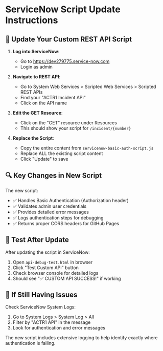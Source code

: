 # ServiceNow Script Update Instructions

## 🔧 Update Your Custom REST API Script

1. **Log into ServiceNow**:
   - Go to https://dev279775.service-now.com
   - Login as admin

2. **Navigate to REST API**:
   - Go to System Web Services > Scripted Web Services > Scripted REST APIs
   - Find your "ACTR1 Incident API" 
   - Click on the API name

3. **Edit the GET Resource**:
   - Click on the "GET" resource under Resources
   - This should show your script for `/incident/{number}`

4. **Replace the Script**:
   - Copy the entire content from `servicenow-basic-auth-script.js`
   - Replace ALL the existing script content
   - Click "Update" to save

## 🔍 Key Changes in New Script

The new script:
- ✅ Handles Basic Authentication (Authorization header)
- ✅ Validates admin user credentials
- ✅ Provides detailed error messages
- ✅ Logs authentication steps for debugging
- ✅ Returns proper CORS headers for GitHub Pages

## 🧪 Test After Update

After updating the script in ServiceNow:
1. Open `api-debug-test.html` in browser
2. Click "Test Custom API" button
3. Check browser console for detailed logs
4. Should see "✅ CUSTOM API SUCCESS!" if working

## 🚨 If Still Having Issues

Check ServiceNow System Logs:
1. Go to System Logs > System Log > All
2. Filter by "ACTR1 API" in the message
3. Look for authentication and error messages

The new script includes extensive logging to help identify exactly where authentication is failing.
